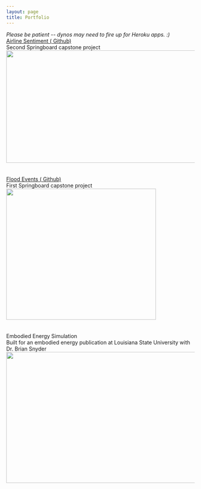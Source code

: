```yaml
---
layout: page
title: Portfolio
---
```


<div class="page-subtitle" style="padding-top: 0em; padding-bottom: 1.8 em;"><i>Please be patient -- dynos may need to fire up for Heroku apps. :)</i></div>

<div class="page">
<a href="https://github.com/jennyrhee/airline-sentiment" target="_blank"><span class="page-subtitle">Airline Sentiment (<i class="fa fa-github"></i> Github)</span></a><br>
    <span class="page-body">Second Springboard capstone project</span>
    <a href="https://jenny-airline-sentiment.herokuapp.com/" target="_blank">
        <img src="{{ '/assets/img/airline.png' | prepend: site.baseurl }}" id="airline" height="300px" width="600px" style="padding-bottom: 1.5em;">
    </a>
<br>

<a href="https://github.com/jennyrhee/flood-events" target="_blank"><span class="page-subtitle">Flood Events (<i class="fa fa-github"></i> Github)</span></a><br>
    <span class="page-body">First Springboard capstone project</span><br>
    <a href="https://github.com/jennyrhee/flood-events/blob/master/docs/final-report.md" target="_blank">
        <img src="{{ '/assets/img/floods.png' | prepend: site.baseurl }}" id="flood" height="350px" width="400px" style="padding-bottom: 1.5em;">
    </a>
<br>

<span class="page-subtitle">Embodied Energy Simulation</span><br>
    <span class="page-body">Built for an embodied energy publication at Louisiana State University with Dr. Brian Snyder</span>
    <a href="https://emergy-simulation.herokuapp.com/" target="_blank">
        <img src="{{ '/assets/img/emergy.png' | prepend: site.baseurl }}" id="emergy" height="350px" width="600px" style="padding-bottom: 1.5em;">
    </a>
</div>
